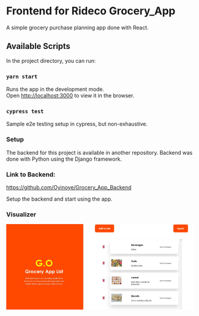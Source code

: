 # Frontend for Rideco Grocery_App

A simple grocery purchase planning app done with React.
## Available Scripts

In the project directory, you can run:

### `yarn start`

Runs the app in the development mode.\
Open [http://localhost:3000](http://localhost:3000) to view it in the browser.


### `cypress test`

Sample e2e testing setup in cypress, but non-exhaustive.

### Setup

The backend for this project is available in another repository. Backend was done with Python using the Django framework.


### Link to Backend:
https://github.com/Oyinoye/Grocery_App_Backend


Setup the backend and start using the app.


### Visualizer

![App visualizer](Grocery_app_rideco.jpg)



